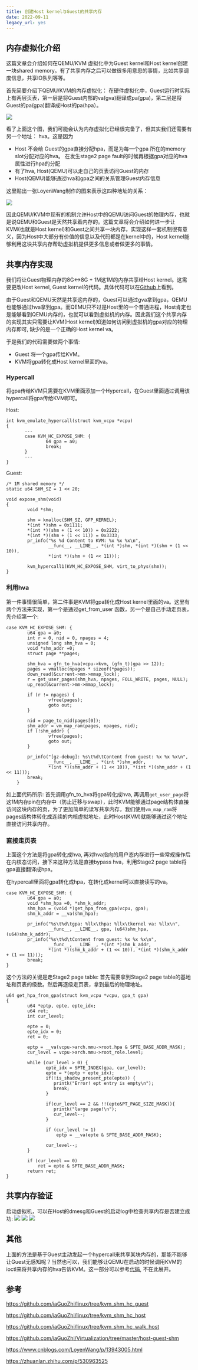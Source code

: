 ```yaml
---
title: 创建Host kernel与Guest的共享内存
date: 2022-09-11
legacy_url: yes
---
```


## 内存虚拟化介绍

这篇文章会介绍如何在QEMU/KVM 虚拟化中为Guest kernel和Host kernel创建一块shared memory。有了共享内存之后可以做很多用意思的事情，比如共享调度信息，共享IO队列等等。

首先简要介绍下QEMU/KVM的内存虚拟化：
在硬件虚拟化中，Guest运行时实际上有两层页表，第一层是将Guest内部的va(gva)翻译成pa(gpa)，第二层是将Guest的pa(gpa)翻译成Host的pa(hpa）。

![](../static/arm_stage2_tr.png)

看了上面这个图，我们可能会认为内存虚拟化已经很完备了，但其实我们还需要有另一个地址： hva。这是因为

* Host 不会给 Guest的gpa直接分配hpa，而是为每一个gpa 所在的memory slot分配对应的hva。 在发生stage2 page fault的时候再根据gpa对应的hva属性进行hpa的分配
* 有了hva, Host(QEMU)可以走自己的页表访问Guest的内存
* Host(QEMU)能够通过hva和gpa之间的关系管理Guest内存信息

这里贴出一张LoyenWang制作的图来表示这四种地址的关系：

![](../static/gva_gpa_hva_hpa.png)

因此QEMU/KVM中现有的机制允许Host中的QEMU访问Guest的物理内存，也就是说QEMU和Guest是天然共享着内存的。这篇文章将会介绍如何进一步让KVM(也就是Host kernel)和Guest之间共享一块内存，实现这样一套机制很有意义，因为Host中大部分有价值的信息以及代码都是在kernel中的，Host kernel能够利用这块共享内存帮助虚拟机提供更多信息或者做更多的事情。

## 共享内存实现

我们将让Guest物理内存的8G<->8G + 1M这1M的内存共享给Host kernel。这需要更改Host kernel, Guest kernel的代码。具体代码可以在[Github](https://github.com/iaGuoZhi/linux)上看到。

由于Guest和QEMU天然是共享这内存的，Guest可以通过gva拿到gpa，QEMU也能够通过hva拿到gpa。而QEMU只不过是Host里的一个普通进程，Host肯定也是能够看到QEMU内存的，也就可以看到虚拟机的内存。因此我们这个共享内存的实现其实只需要让KVM(Host kernel)知道如何访问到虚拟机的gpa对应的物理内存即可, 缺少的是一个正确的Host kernel va。

于是我们的代码需要做两个事情:

* Guest 将一个gpa传给KVM。
* KVM将gpa转化成Host kernel里面的va。

### Hypercall

将gpa传给KVM只需要在KVM里面添加一个Hypercall，在Guest里面通过调用该hypercall将gpa传给KVM即可。

Host:

```
int kvm_emulate_hypercall(struct kvm_vcpu *vcpu)
{
       ---
       case KVM_HC_EXPOSE_SHM: {
               64 gpa = a0;
               break;
       }
       ---
}
```

Guest:

```
/* 1M shared memory */
static u64 SHM_SZ = 1 << 20;

void expose_shm(void)
{
	    void *shm;

	    shm = kmalloc(SHM_SZ, GFP_KERNEL);
	    *(int *)shm = 0x1111;
	    *(int *)(shm + (1 << 10)) = 0x2222;
	    *(int *)(shm + (1 << 11)) = 0x3333;
	    pr_info("%s %d Content to KVM: %x %x %x\n",
	    	    __func__, __LINE__, *(int *)shm, *(int *)(shm + (1 << 10)),
	    	    *(int *)(shm + (1 << 11)));

	    kvm_hypercall1(KVM_HC_EXPOSE_SHM, virt_to_phys(shm));
}
```

### 利用hva

第一件事情很简单，第二件事是KVM将gpa转化成Host kernel里面的va。这里有两个方法来实现，第一个是通过get\_from\_user 函数，另一个是自己手动走页表，先介绍第一个:

```
case KVM_HC_EXPOSE_SHM: {
		u64 gpa = a0;
		int r = 0, nid = 0, npages = 4;
		unsigned long shm_hva = 0;
		void *shm_addr =0;
		struct page **pages;

		shm_hva = gfn_to_hva(vcpu->kvm, (gfn_t)(gpa >> 12));
		pages = vmalloc(npages * sizeof(*pages));
		down_read(&current->mm->mmap_lock);
		r = get_user_pages(shm_hva, npages, FOLL_WRITE, pages, NULL);
		up_read(&current->mm->mmap_lock);
		
		if (r != npages) {
			    vfree(pages);
			    goto out;
		}

		nid = page_to_nid(pages[0]);
		shm_addr = vm_map_ram(pages, npages, nid);
		if (!shm_addr) {
			    vfree(pages);
			    goto out;
		}

		pr_info("[gz-debug]: %s\t%d\tContent from guest: %x %x %x\n",
			    __func__, __LINE__, *(int *)shm_addr,
			    *(int *)(shm_addr + (1 << 10)), *(int *)(shm_addr + (1 << 11)));
		break;
	}
```

如上面代码所示: 首先调用gfn\_to\_hva将gpa转化成hva, 再调用`get_user_page`将这1M内存pin在内存中（防止迁移与swap），此时KVM能够通过page结构体直接访问这块内存的页，为了更加简单的读写共享内存，我们使用`vm_map_ram`将pages结构体转化成连续的内核虚拟地址，此时Host(KVM)就能够通过这个地址直接访问共享内存。

### 直接走页表

上面这个方法是将gpa转化成hva, 再对hva指向的用户态内存进行一些常规操作后在内核态访问，接下来这种方法是直接bypass hva，利用Stage2 page table将gpa直接翻译成hpa。

在hypercall里面将gpa转化成hpa，在转化成kernel可以直接读写的va。
```
case KVM_HC_EXPOSE_SHM: {
		u64 gpa = a0;
		void *shm_hpa =0, *shm_k_addr;
		shm_hpa = (void *)get_hpa_from_gpa(vcpu, gpa);
		shm_k_addr = __va(shm_hpa);

		pr_info("%s\t%d\tgpa: %llx\thpa: %llx\tkernel va: %llx\n",
			    __func__, __LINE__, gpa, (u64)shm_hpa, (u64)shm_k_addr);
		pr_info("%s\t%d\tContent from guest: %x %x %x\n",
			    __func__, __LINE__, *(int *)shm_k_addr,
			    *(int *)(shm_k_addr + (1 << 10)), *(int *)(shm_k_addr + (1 << 11)));
		break;
}
```

这个方法的关键是走Stage2 page table:
首先需要拿到Stage2 page table的基地址和页表的级数。然后再逐级走页表，拿到最后的物理地址。

```
u64 get_hpa_from_gpa(struct kvm_vcpu *vcpu, gpa_t gpa)
{
		u64 *eptp, epte, epte_idx;
		u64 ret;
		int cur_level;

		epte = 0;
		epte_idx = 0;
		ret = 0;

		eptp = __va(vcpu->arch.mmu->root.hpa & SPTE_BASE_ADDR_MASK);
		cur_level = vcpu->arch.mmu->root_role.level;

		while (cur_level > 0) {
			   epte_idx = SPTE_INDEX(gpa, cur_level);
			   epte = *(eptp + epte_idx);
			   if(!is_shadow_present_pte(epte)) {
			   	  printk("Error! ept entry is empty\n");
			   	  break;
			   }

			   if(cur_level == 2 && !!(epte&PT_PAGE_SIZE_MASK)){
			   	  printk("large page!\n");
			   	  cur_level--;
			   }

			   if (cur_level != 1)
			   	   eptp = __va(epte & SPTE_BASE_ADDR_MASK);

			   cur_level--;
		}

		if (cur_level == 0)
			ret = epte & SPTE_BASE_ADDR_MASK;
		return ret;
}

```

## 共享内存验证

启动虚拟机，可以在Host的dmesg和Guest的启动log中检查共享内存是否建立成功:
![](../static/kvm_to_qemu.png)
![](../static/qemu_to_guest.png)
![](../static/guest_probe.png)

## 其他

上面的方法是基于Guest主动发起一个hypercall来共享某块内存的，那能不能够让Guest无感知呢？当然也可以，我们能够让QEMU在启动的时候调用KVM的ioctl来将共享内存的hva告诉KVM。这一部分可以参考[代码](https://github.com/iaGuoZhi/Virtualization/tree/master/host-guest-shm), 不在此展开。

## 参考

https://github.com/iaGuoZhi/linux/tree/kvm_shm_hc_guest

https://github.com/iaGuoZhi/linux/tree/kvm_shm_hc_host

https://github.com/iaGuoZhi/linux/tree/kvm_shm_hc_walk_host

https://github.com/iaGuoZhi/Virtualization/tree/master/host-guest-shm

https://www.cnblogs.com/LoyenWang/p/13943005.html

https://zhuanlan.zhihu.com/p/530963525

